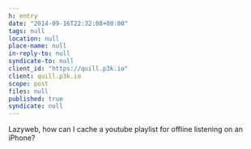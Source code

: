 ```yaml
---
h: entry
date: "2014-09-16T22:32:08+00:00"
tags: null
location: null
place-name: null
in-reply-to: null
syndicate-to: null
client_id: "https://quill.p3k.io"
client: quill.p3k.io
scope: post
files: null
published: true
syndicate: null
---
```

Lazyweb, how can I cache a youtube playlist for offline listening on an iPhone?